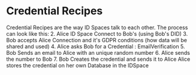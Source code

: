 # Credential Recipes

Credential Recipes are the way ID Spaces talk to each other. The process can look like this:
2. Alice ID Space Connect to Bob's (using Bob's DID)
3. Bob accepts Alice Connection and it's GDPR conditions (how data will be shared and used)
4. Alice asks Bob for a Credential : EmailVerification
5. Bob Sends an email to Alice with an unique random number
6. Alice sends the number to Bob
7. Bob Creates the credential and sends it to Alice
Alice stores the credential on her own Database in the IDSpace